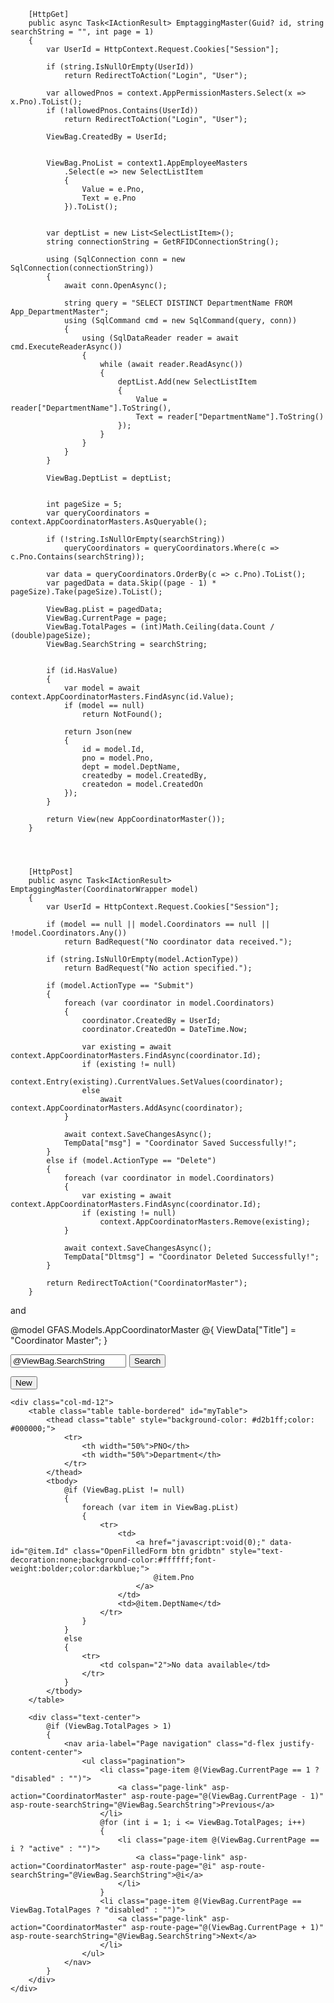    
        [HttpGet]
        public async Task<IActionResult> EmptaggingMaster(Guid? id, string searchString = "", int page = 1)
        {
            var UserId = HttpContext.Request.Cookies["Session"];

            if (string.IsNullOrEmpty(UserId))
                return RedirectToAction("Login", "User");

            var allowedPnos = context.AppPermissionMasters.Select(x => x.Pno).ToList();
            if (!allowedPnos.Contains(UserId))
                return RedirectToAction("Login", "User");

            ViewBag.CreatedBy = UserId;

    
            ViewBag.PnoList = context1.AppEmployeeMasters
                .Select(e => new SelectListItem
                {
                    Value = e.Pno,
                    Text = e.Pno
                }).ToList();

   
            var deptList = new List<SelectListItem>();
            string connectionString = GetRFIDConnectionString();

            using (SqlConnection conn = new SqlConnection(connectionString))
            {
                await conn.OpenAsync();

                string query = "SELECT DISTINCT DepartmentName FROM App_DepartmentMaster";
                using (SqlCommand cmd = new SqlCommand(query, conn))
                {
                    using (SqlDataReader reader = await cmd.ExecuteReaderAsync())
                    {
                        while (await reader.ReadAsync())
                        {
                            deptList.Add(new SelectListItem
                            {
                                Value = reader["DepartmentName"].ToString(),
                                Text = reader["DepartmentName"].ToString()
                            });
                        }
                    }
                }
            }

            ViewBag.DeptList = deptList;

      
            int pageSize = 5;
            var queryCoordinators = context.AppCoordinatorMasters.AsQueryable();

            if (!string.IsNullOrEmpty(searchString))
                queryCoordinators = queryCoordinators.Where(c => c.Pno.Contains(searchString));

            var data = queryCoordinators.OrderBy(c => c.Pno).ToList();
            var pagedData = data.Skip((page - 1) * pageSize).Take(pageSize).ToList();

            ViewBag.pList = pagedData;
            ViewBag.CurrentPage = page;
            ViewBag.TotalPages = (int)Math.Ceiling(data.Count / (double)pageSize);
            ViewBag.SearchString = searchString;

 
            if (id.HasValue)
            {
                var model = await context.AppCoordinatorMasters.FindAsync(id.Value);
                if (model == null)
                    return NotFound();

                return Json(new
                {
                    id = model.Id,
                    pno = model.Pno,
                    dept = model.DeptName,
                    createdby = model.CreatedBy,
                    createdon = model.CreatedOn
                });
            }

            return View(new AppCoordinatorMaster());
        }




        [HttpPost]
        public async Task<IActionResult> EmptaggingMaster(CoordinatorWrapper model)
        {
            var UserId = HttpContext.Request.Cookies["Session"];

            if (model == null || model.Coordinators == null || !model.Coordinators.Any())
                return BadRequest("No coordinator data received.");

            if (string.IsNullOrEmpty(model.ActionType))
                return BadRequest("No action specified.");

            if (model.ActionType == "Submit")
            {
                foreach (var coordinator in model.Coordinators)
                {
                    coordinator.CreatedBy = UserId;
                    coordinator.CreatedOn = DateTime.Now;

                    var existing = await context.AppCoordinatorMasters.FindAsync(coordinator.Id);
                    if (existing != null)
                        context.Entry(existing).CurrentValues.SetValues(coordinator);
                    else
                        await context.AppCoordinatorMasters.AddAsync(coordinator);
                }

                await context.SaveChangesAsync();
                TempData["msg"] = "Coordinator Saved Successfully!";
            }
            else if (model.ActionType == "Delete")
            {
                foreach (var coordinator in model.Coordinators)
                {
                    var existing = await context.AppCoordinatorMasters.FindAsync(coordinator.Id);
                    if (existing != null)
                        context.AppCoordinatorMasters.Remove(existing);
                }

                await context.SaveChangesAsync();
                TempData["Dltmsg"] = "Coordinator Deleted Successfully!";
            }

            return RedirectToAction("CoordinatorMaster");
        }

and


@model GFAS.Models.AppCoordinatorMaster
@{
    ViewData["Title"] = "Coordinator Master";
}
<div class="card rounded-9">
    <div class="row align-items-center form-group">
        <div class="col-md-9">
            <form method="get" action="@Url.Action("CoordinatorMaster")" style="display:flex;">
                <div class="col-md-4">
                    <input type="text" name="SearchString" class="form-control" value="@ViewBag.SearchString" placeholder="Search by PNO ..." autocomplete="off" />
                </div>
                <div class="col-md-3" style="padding-left:1%;">
                    <button type="submit" class="btn btn-primary">Search</button>
                </div>
            </form>
        </div>
        <div class="col-md-3 mb-2 text-end">
            <button id="showFormButton2" class="btn btn-primary">New</button>
        </div>
    </div>

    <div class="col-md-12">
        <table class="table table-bordered" id="myTable">
            <thead class="table" style="background-color: #d2b1ff;color: #000000;">
                <tr>
                    <th width="50%">PNO</th>
                    <th width="50%">Department</th>
                </tr>
            </thead>
            <tbody>
                @if (ViewBag.pList != null)
                {
                    foreach (var item in ViewBag.pList)
                    {
                        <tr>
                            <td>
                                <a href="javascript:void(0);" data-id="@item.Id" class="OpenFilledForm btn gridbtn" style="text-decoration:none;background-color:#ffffff;font-weight:bolder;color:darkblue;">
                                    @item.Pno
                                </a>
                            </td>
                            <td>@item.DeptName</td>
                        </tr>
                    }
                }
                else
                {
                    <tr>
                        <td colspan="2">No data available</td>
                    </tr>
                }
            </tbody>
        </table>

        <div class="text-center">
            @if (ViewBag.TotalPages > 1)
            {
                <nav aria-label="Page navigation" class="d-flex justify-content-center">
                    <ul class="pagination">
                        <li class="page-item @(ViewBag.CurrentPage == 1 ? "disabled" : "")">
                            <a class="page-link" asp-action="CoordinatorMaster" asp-route-page="@(ViewBag.CurrentPage - 1)" asp-route-searchString="@ViewBag.SearchString">Previous</a>
                        </li>
                        @for (int i = 1; i <= ViewBag.TotalPages; i++)
                        {
                            <li class="page-item @(ViewBag.CurrentPage == i ? "active" : "")">
                                <a class="page-link" asp-action="CoordinatorMaster" asp-route-page="@i" asp-route-searchString="@ViewBag.SearchString">@i</a>
                            </li>
                        }
                        <li class="page-item @(ViewBag.CurrentPage == ViewBag.TotalPages ? "disabled" : "")">
                            <a class="page-link" asp-action="CoordinatorMaster" asp-route-page="@(ViewBag.CurrentPage + 1)" asp-route-searchString="@ViewBag.SearchString">Next</a>
                        </li>
                    </ul>
                </nav>
            }
        </div>
    </div>
</div>

<div id="formContainer" style="display:none;">
    <form asp-action="CoordinatorMaster" asp-controller="Master" method="post">
        @Html.AntiForgeryToken()
        <input type="hidden" name="ActionType" id="actionType" />
        <input type="hidden" name="Coordinators[0].Id" id="Id" value="@Model.Id" />
        <input type="hidden" name="Coordinators[0].CreatedBy" id="CreatedBy" value="@ViewBag.CreatedBy" />
        <input type="hidden" name="Coordinators[0].CreatedOn" id="CreatedOn" value="@Model.CreatedOn" />

        <div class="card mt-3">
            <div class="card-header">Coordinator Master Entry</div>
            <div class="card-body">


                <div class="row">

                    <div class="form-group row">

                <div class="col-sm-3">
                <div class="mb-3">
                    <label for="Pno" class="form-label">PNO</label>
                    <select name="Coordinators[0].Pno" id="Pno" class="form-control" required>
                        <option value="">-- Select PNO --</option>
                        @foreach (var item in ViewBag.PnoList as List<SelectListItem>)
                        {
                            <option value="@item.Value">@item.Text</option>
                        }
                    </select>
                </div>


                </div>

                <div class="col-sm-3">
                <!-- Department Dropdown -->
                            <div class="mb-3">
                                <label for="Pno" class="form-label">Department</label>
                <select name="Coordinators[0].DeptName" class="form-control" id="DeptName" required>
                    <option value="">-- Select Department --</option>
                    @foreach (var item in ViewBag.DeptList as List<SelectListItem>)
                    {
                        <option value="@item.Value">@item.Text</option>
                    }
                </select>

                </div>
                </div>
                </div>
                </div>

                <div class="text-center">
                    <button type="submit" class="btn btn-success" onclick="setAction('Submit', event)">Submit</button>
                    <button type="submit" class="btn btn-danger" onclick="setAction('Delete', event)">Delete</button>
                </div>
            </div>
        </div>
    </form>
</div>




<script src="https://cdnjs.cloudflare.com/ajax/libs/jquery/3.7.1/jquery.min.js"></script>


<script>
    function setAction(action, event) {
        if (action === 'Delete' && !confirm("Are you sure you want to delete this record?")) {
            event.preventDefault();
            return;
        }
        document.getElementById('actionType').value = action;
    }

    $(document).ready(function () {
        $('#showFormButton2').click(function () {
            $('#formContainer').show();
            $('#Pno, #DeptName').val('');
            $('#Id').val('');
        });

        $('.OpenFilledForm').click(function () {
            const id = $(this).data('id');
            $.ajax({
                url: '@Url.Action("CoordinatorMaster", "Master")',
                data: { id: id },
                success: function (data) {
                    $('#Id').val(data.id);
                    $('#Pno').val(data.pno);
                    $('#DeptName').val(data.dept);
                    $('#CreatedBy').val(data.createdby);
                    $('#CreatedOn').val(data.createdon);
                    $('#formContainer').show();
                },
                error: function () {
                    alert("Error loading data");
                }
            });
        });
    });
</script>
